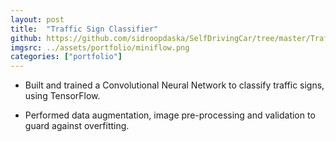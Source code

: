 ```yaml
---
layout: post
title:  "Traffic Sign Classifier"
github: https://github.com/sidroopdaska/SelfDrivingCar/tree/master/TrafficSignClassifier
imgsrc: ../assets/portfolio/miniflow.png
categories: ["portfolio"]
---
```


* Built and trained a Convolutional Neural Network to classify traffic signs, using TensorFlow. 

* Performed data augmentation, image pre-processing and validation to guard against overfitting.

